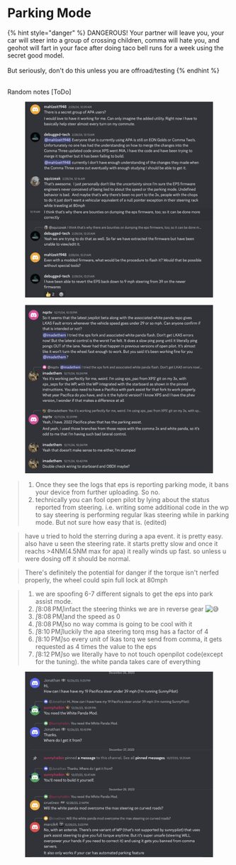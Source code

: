 # Parking Mode

{% hint style="danger" %}
DANGEROUS! Your partner will leave you, your car will steer into a group of crossing children, comma will hate you, and geohot will fart in your face after doing taco bell runs for a week using the secret good model.\
\
But seriously, don't do this unless you are offroad/testing
{% endhint %}

\
Random notes \[ToDo]

<figure><img src=".gitbook/assets/image (9).png" alt=""><figcaption></figcaption></figure>

<figure><img src=".gitbook/assets/image (8).png" alt=""><figcaption></figcaption></figure>

>
>
> 1. Once they see the logs that eps is reporting parking mode, it bans your device from further uploading. So no.
> 2. technically you can fool open pilot by lying about the status reported from steering. i.e. writing some additional code in the wp to say steering is performing regular lkas steering while in parking mode. But not sure how easy that is. (edited)

> have u tried to hold the sterring during a apa event. it is pretty easy. also have u seen the steering rate. it starts pretty slow and once it reachs >4NM(4.5NM max for apa) it really winds up fast. so unless u were dosing off it should be normal.

> There's definitely the potential for danger if the torque isn't nerfed properly, the wheel could spin full lock at 80mph

>
>
> 1. we are spoofing 6-7 different signals to get the eps into park assist mode.
> 2. _\[_&#x38;:08 P&#x4D;_]_&#x69;nfact the steering thinks we are in reverse gear ![😅](https://discordapp.com/assets/3bc4f2d1b8b9d29e732e.svg)
> 3. _\[_&#x38;:08 P&#x4D;_]_&#x61;nd the speed as 0
> 4. _\[_&#x38;:08 P&#x4D;_]_&#x73;o no way comma is going to be cool with it
> 5. _\[_&#x38;:10 P&#x4D;_]_&#x6C;uckily the apa steering torq msg has a factor of 4
> 6. _\[_&#x38;:10 P&#x4D;_]_&#x73;o every unit of lkas torq we send from comma, it gets requested as 4 times the value to the eps
> 7. _\[_&#x38;:12 P&#x4D;_]_&#x73;o we literally have to not touch openpilot code(except for the tuning). the white panda takes care of everything



<figure><img src=".gitbook/assets/image (7).png" alt=""><figcaption></figcaption></figure>



